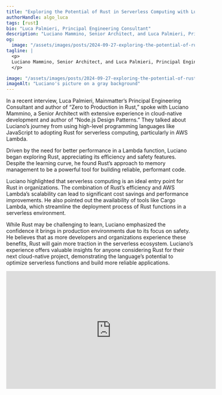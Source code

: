 ```yaml
---
title: "Exploring the Potential of Rust in Serverless Computing with Luciano Mammino"
authorHandle: algo_luca
tags: [rust]
bio: "Luca Palmieri, Principal Engineering Consultant"
description: "Luciano Mammino, Senior Architect, and Luca Palmieri, Principal Engineering Consultant, discuss Luciano’s shift from JavaScript to Rust for serverless computing, highlighting Rust’s performance, safety, and its potential to optimize AWS Lambda functions."
og:
  image: "/assets/images/posts/2024-09-27-exploring-the-potential-of-rust-in-serverless-computing-with-luciano-mammino/og-image.png"
tagline: |
  <p>
  Luciano Mammino, Senior Architect, and Luca Palmieri, Principal Engineering Consultant, discuss Luciano’s shift from JavaScript to Rust for serverless computing, highlighting Rust’s performance, safety, and its potential to optimize AWS Lambda functions.
  </p>

image: "/assets/images/posts/2024-09-27-exploring-the-potential-of-rust-in-serverless-computing-with-luciano-mammino/header.jpg"
imageAlt: "Luciano's picture on a gray background"
---
```


In a recent interview, Luca Palmieri, Mainmatter’s Principal Engineering Consultant and author of “Zero to Production in Rust,” spoke with Luciano Mammino, a Senior Architect with extensive experience in cloud-native development and author of “Node.js Design Patterns.” They talked about Luciano’s journey from using high-level programming languages like JavaScript to adopting Rust for serverless computing, particularly in AWS Lambda.

Driven by the need for better performance in a Lambda function, Luciano began exploring Rust, appreciating its efficiency and safety features. Despite the learning curve, he found Rust’s approach to memory management to be a powerful tool for building reliable, performant code.

Luciano highlighted that serverless computing is an ideal entry point for Rust in organizations. The combination of Rust’s efficiency and AWS Lambda’s scalability can lead to significant cost savings and performance improvements. He also pointed out the availability of tools like Cargo Lambda, which streamline the deployment process of Rust functions in a serverless environment.

While Rust may be challenging to learn, Luciano emphasized the confidence it brings in production environments due to its focus on safety. He believes that as more developers and organizations experience these benefits, Rust will gain more traction in the serverless ecosystem. Luciano’s experience offers valuable insights for anyone considering Rust for their next cloud-native project, demonstrating the language’s potential to optimize serverless functions and build more reliable applications.

<iframe width="560" height="315" src="https://www.youtube-nocookie.com/embed/U9JZD7d9OmA" title="Embedded video of Luciano's interview" frameborder="0" allow="accelerometer; autoplay; clipboard-write; encrypted-media; gyroscope; picture-in-picture; web-share" allowfullscreen></iframe>
